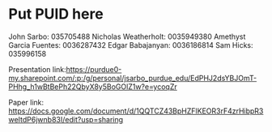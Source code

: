 # Put PUID here
John Sarbo: 035705488
Nicholas Weatherholt: 0035949380
Amethyst Garcia Fuentes: 0036287432
Edgar Babajanyan: 0036186814
Sam Hicks: 035996158


Presentation link:https://purdue0-my.sharepoint.com/:p:/g/personal/jsarbo_purdue_edu/EdPHJ2dsYBJOmT-PHhg_h1wBtBePh22QbyX8y5BoGOlZ1w?e=ycoqZr

Paper link: https://docs.google.com/document/d/1QQTCZ43BpHZFlKEOR3rF4zrHibpR3weItdP6jwnb83I/edit?usp=sharing
